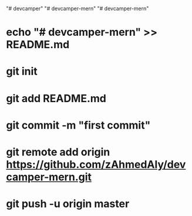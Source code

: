 "# devcamper"
"# devcamper-mern"
"# devcamper-mern"

# echo "# devcamper-mern" >> README.md

# git init

# git add README.md

# git commit -m "first commit"

# git remote add origin https://github.com/zAhmedAly/devcamper-mern.git

# git push -u origin master

